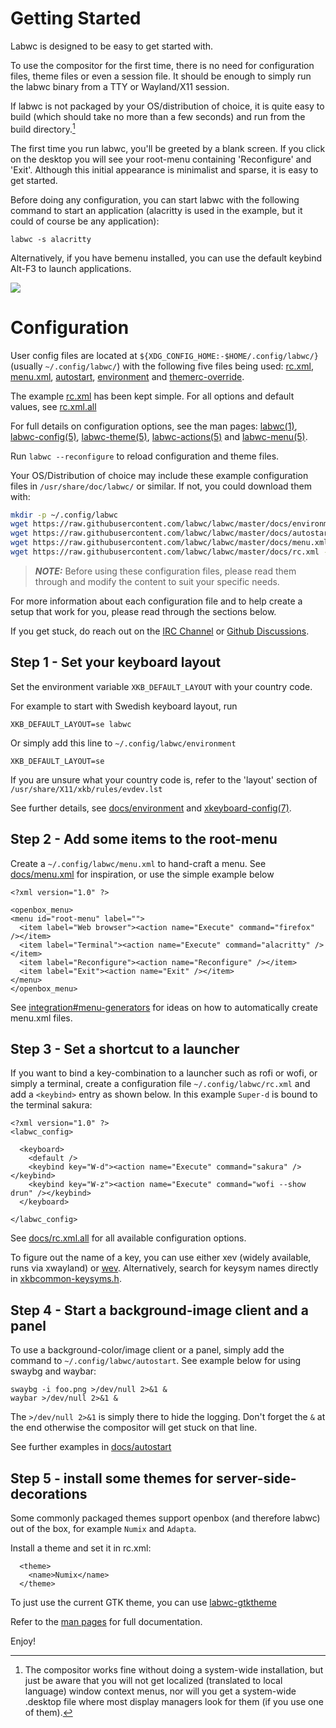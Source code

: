 # Getting Started

Labwc is designed to be easy to get started with.

To use the compositor for the first time, there is no need for configuration
files, theme files or even a session file.  It should be enough to simply run
the labwc binary from a TTY or Wayland/X11 session. 

If labwc is not packaged by your OS/distribution of choice, it is quite easy
to build (which should take no more than a few seconds) and run from the build
directory.[^1]

[^1]: The compositor works fine without doing a system-wide installation, but
      just be aware that you will not get localized (translated to local
      language) window context menus, nor will you get a system-wide .desktop
      file where most display managers look for them (if you use one of them).

The first time you run labwc, you'll be greeted by a blank screen. If you click
on the desktop you will see your root-menu containing 'Reconfigure' and 'Exit'.
Although this initial appearance is minimalist and sparse, it is easy to get
started.

Before doing any configuration, you can start labwc with the following command
to start an application (alacritty is used in the example, but it could of
course be any application):

```
labwc -s alacritty
```

Alternatively, if you have bemenu installed, you can use the default keybind
Alt-F3 to launch applications.

<img src="img/scrot-first-start.png" />

# Configuration

User config files are located at `${XDG_CONFIG_HOME:-$HOME/.config/labwc/}`
(usually `~/.config/labwc/`) with the following five files being used:
[rc.xml], [menu.xml], [autostart], [environment] and [themerc-override].

The example [rc.xml] has been kept simple. For all options and default values,
see [rc.xml.all]

For full details on configuration options, see the man pages: 
[labwc(1)], [labwc-config(5)], [labwc-theme(5)], [labwc-actions(5)] and
[labwc-menu(5)].

Run `labwc --reconfigure` to reload configuration and theme files.

Your OS/Distribution of choice may include these example configuration files in
`/usr/share/doc/labwc/` or similar. If not, you could download them with:

```bash
mkdir -p ~/.config/labwc
wget https://raw.githubusercontent.com/labwc/labwc/master/docs/environment -O ~/.config/labwc/environment
wget https://raw.githubusercontent.com/labwc/labwc/master/docs/autostart -O ~/.config/labwc/autostart
wget https://raw.githubusercontent.com/labwc/labwc/master/docs/menu.xml -O ~/.config/labwc/menu.xml
wget https://raw.githubusercontent.com/labwc/labwc/master/docs/rc.xml -O ~/.config/labwc/rc.xml
```

> **_NOTE:_** Before using these configuration files, please read them through
> and modify the content to suit your specific needs.

For more information about each configuration file and to help create a setup
that work for you, please read through the sections below.

If you get stuck, do reach out on the [IRC Channel] or [Github Discussions].

[rc.xml]: https://github.com/labwc/labwc/blob/master/docs/rc.xml
[rc.xml.all]: https://github.com/labwc/labwc/blob/master/docs/rc.xml.all
[menu.xml]: https://github.com/labwc/labwc/blob/master/docs/menu.xml
[autostart]: https://github.com/labwc/labwc/blob/master/docs/autostart
[environment]: https://github.com/labwc/labwc/blob/master/docs/environment
[themerc-override]: https://github.com/labwc/labwc/blob/master/docs/themerc
[labwc(1)]: https://labwc.github.io/labwc.1.html
[labwc-config(5)]: https://labwc.github.io/labwc-config.5.html
[labwc-menu(5)]: https://labwc.github.io/labwc-menu.5.html
[labwc-environment(5)]: https://labwc.github.io/labwc-environment.5.html
[labwc-theme(5)]: https://labwc.github.io/labwc-theme.5.html
[labwc-actions(5)]: https://labwc.github.io/labwc-actions.5.html
[IRC Channel]: https://web.libera.chat/gamja/?channels=#labwc
[Github Discussions]: https://github.com/labwc/labwc/discussions

## Step 1 - Set your keyboard layout

Set the environment variable `XKB_DEFAULT_LAYOUT` with your country code.

For example to start with Swedish keyboard layout, run

```
XKB_DEFAULT_LAYOUT=se labwc
```

Or simply add this line to `~/.config/labwc/environment`

```
XKB_DEFAULT_LAYOUT=se
```

If you are unsure what your country code is, refer to the 'layout' section of
`/usr/share/X11/xkb/rules/evdev.lst`

See further details, see [docs/environment] and [xkeyboard-config(7)].

[xkeyboard-config(7)]: https://manpages.debian.org/testing/xkb-data/xkeyboard-config.7.en.html

## Step 2 - Add some items to the root-menu

Create a `~/.config/labwc/menu.xml` to hand-craft a menu. See [docs/menu.xml]
for inspiration, or use the simple example below

```
<?xml version="1.0" ?>

<openbox_menu>
<menu id="root-menu" label="">
  <item label="Web browser"><action name="Execute" command="firefox" /></item>
  <item label="Terminal"><action name="Execute" command="alacritty" /></item>
  <item label="Reconfigure"><action name="Reconfigure" /></item>
  <item label="Exit"><action name="Exit" /></item>
</menu>
</openbox_menu>
```

See [integration#menu-generators] for ideas on how to automatically create
menu.xml files.

## Step 3 - Set a shortcut to a launcher

If you want to bind a key-combination to a launcher such as rofi or wofi, or
simply a terminal, create a configuration file `~/.config/labwc/rc.xml` and add
a `<keybind>` entry as shown below. In this example `Super-d` is bound to the
terminal sakura:

```
<?xml version="1.0" ?>
<labwc_config>

  <keyboard>
    <default />
    <keybind key="W-d"><action name="Execute" command="sakura" /></keybind>
    <keybind key="W-z"><action name="Execute" command="wofi --show drun" /></keybind>
  </keyboard>

</labwc_config>
```

See [docs/rc.xml.all] for all available configuration options.

To figure out the name of a key, you can use either xev (widely available,
runs via xwayland) or [wev]. Alternatively, search for keysym names directly in
[xkbcommon-keysyms.h].

[wev]: https://git.sr.ht/~sircmpwn/wev
[xkbcommon-keysyms.h]: https://github.com/xkbcommon/libxkbcommon/blob/master/include/xkbcommon/xkbcommon-keysyms.h

## Step 4 - Start a background-image client and a panel

To use a background-color/image client or a panel, simply add the command
to `~/.config/labwc/autostart`. See example below for using swaybg and waybar:

```
swaybg -i foo.png >/dev/null 2>&1 &
waybar >/dev/null 2>&1 &
```

The `>/dev/null 2>&1` is simply there to hide the logging.
Don't forget the `&` at the end otherwise the compositor will get stuck on that
line.

See further examples in [docs/autostart]

## Step 5 - install some themes for server-side-decorations

Some commonly packaged themes support openbox (and therefore labwc) out of the
box, for example `Numix` and `Adapta`.

Install a theme and set it in rc.xml:

```
  <theme>
    <name>Numix</name>
  </theme>
```

To just use the current GTK theme, you can use [labwc-gtktheme]

Refer to the [man pages] for full documentation.

Enjoy!


[docs/environment]: https://github.com/labwc/labwc/blob/master/docs/environment
[docs/menu.xml]: https://github.com/labwc/labwc/blob/master/docs/menu.xml
[integration#menu-generators]: https://labwc.github.io/integration.html#menu-generators
[docs/rc.xml.all]: https://github.com/labwc/labwc/blob/master/docs/rc.xml.all
[docs/autostart]: https://github.com/labwc/labwc/blob/master/docs/autostart
[labwc-gtktheme]: https://github.com/johanmalm/labwc-gtktheme
[man pages]: manual.html
